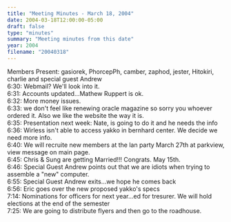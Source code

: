 ```yaml
---
title: "Meeting Minutes - March 18, 2004"
date: 2004-03-18T12:00:00-05:00
draft: false
type: "minutes"
summary: "Meeting minutes from this date"
year: 2004
filename: "20040318"
---
```


Members Present:  gasiorek, PhorcepPh, camber, zaphod, jester, Hitokiri, charlie and special guest Andrew<br>
6:30: Webmail?  We'll look into it.<br>
6:31: Accounts updated...Mathew Ruppert is ok.<br>
6:32: More money issues.<br>
6:33: we don't feel like renewing oracle magazine so sorry you whoever ordered it.  Also we like the website the way it is.<br>
6:35: Presentation next week: Nate, is going to do it and he needs the info<br>
6:36: Wirless isn't able to access yakko in bernhard center.  We decide we need more info.<br>
6:40: We will recruite new members at the lan party March 27th at parkview, view message on main page.<br>
6:45: Chris & Sung are getting Married!!!  Congrats.  May 15th.  <br>
6:46: Special Guest Andrew points out that we are idiots when trying to assemble a "new" computer.  <br>
6:55: Special Guest Andrew exits...we hope he comes back<br>
6:56: Eric goes over the new proposed yakko's specs<br>
7:14: Nominations for officers for next year...ed for tresurer.  We will hold elections at the end of the semester<br>
7:25: We are going to distribute flyers and then go to the roadhouse.<br>
